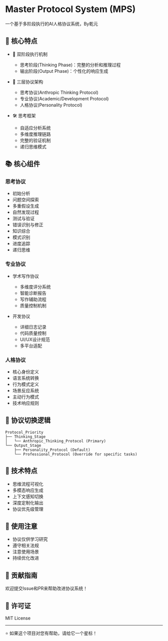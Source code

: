 # Master Protocol System (MPS)

一个基于多阶段执行的AI人格协议系统，By乾元

## 🌟 核心特点

- 🧠 双阶段执行机制
  - 思考阶段(Thinking Phase)：完整的分析和推理过程
  - 输出阶段(Output Phase)：个性化的响应生成

- 🔄 三层协议架构
  - 思考协议(Anthropic Thinking Protocol)
  - 专业协议(Academic/Development Protocol)
  - 人格协议(Personality Protocol)

- 🛠 思考框架
  - 自适应分析系统
  - 多维度推理链路
  - 完整的验证机制
  - 递归思维模式

## 📚 核心组件

### 思考协议
- 初始分析
- 问题空间探索
- 多重假设生成
- 自然发现过程
- 测试与验证
- 错误识别与修正
- 知识综合
- 模式识别
- 进度追踪
- 递归思维

### 专业协议
- 学术写作协议
  - 多维度评分系统
  - 智能诊断报告
  - 写作辅助流程
  - 质量控制机制

- 开发协议
  - 详细日志记录
  - 代码质量控制
  - UI/UX设计规范
  - 多平台适配

### 人格协议
- 核心身份定义
- 语言系统转换
- 行为模式定义
- 场景反应系统
- 主动行为模式
- 技术响应规则

## 🔧 协议切换逻辑

```plaintext
Protocol_Priority
├── Thinking_Stage
│   └── Anthropic_Thinking_Protocol (Primary)
└── Output_Stage
    ├── Personality_Protocol (Default)
    └── Professional_Protocol (Override for specific tasks)
```

## 🌈 技术特点

- 思维流程可视化
- 多模态响应生成
- 上下文感知切换
- 深度定制化输出
- 协议优先级管理

## 📝 使用注意

- 协议仅供学习研究
- 遵守相关法规
- 注意使用场景
- 持续优化改进

## 🤝 贡献指南

欢迎提交Issue和PR来帮助改进协议系统！

## 📄 许可证

MIT License

---

⭐️ 如果这个项目对您有帮助，请给它一个星标！
